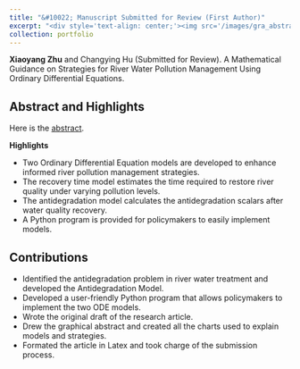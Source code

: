 ```yaml
---
title: "&#10022; Manuscript Submitted for Review (First Author)"
excerpt: "<div style='text-align: center;'><img src='/images/gra_abstract.png' style='width: 90%; height: auto;'></div>"
collection: portfolio
---
```

**Xiaoyang Zhu** and Changying Hu (Submitted for Review). A Mathematical Guidance on Strategies for River Water Pollution Management Using Ordinary Differential Equations. 

Abstract and Highlights
------
Here is the [abstract](/images/Abstract.png).

**Highlights**
* Two Ordinary Differential Equation models are developed to enhance informed river pollution management strategies.
* The recovery time model estimates the time required to restore river quality under varying pollution levels.
* The antidegradation model calculates the antidegradation scalars after water quality recovery.
* A Python program is provided for policymakers to easily implement models.


Contributions
------
* Identified the antidegradation problem in river water treatment and developed the Antidegradation Model.
* Developed a user-friendly Python program that allows policymakers to implement the two ODE models.
* Wrote the original draft of the research article.
* Drew the graphical abstract and created all the charts used to explain models and strategies.
* Formated the article in Latex and took charge of the submission process.
